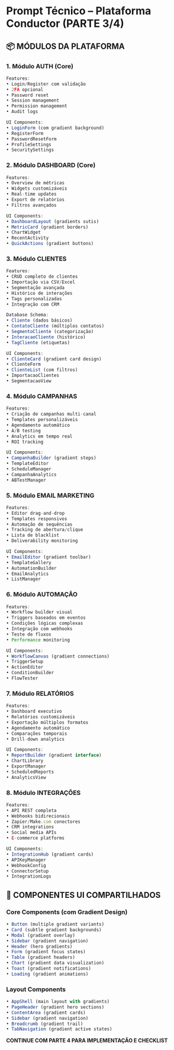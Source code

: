 
# Prompt Técnico – Plataforma Conductor (PARTE 3/4)

## 📦 MÓDULOS DA PLATAFORMA

### 1. Módulo AUTH (Core)
```typescript
Features:
• Login/Register com validação
• 2FA opcional
• Password reset
• Session management
• Permission management
• Audit logs

UI Components:
• LoginForm (com gradient background)
• RegisterForm
• PasswordResetForm
• ProfileSettings
• SecuritySettings
```

### 2. Módulo DASHBOARD (Core)
```typescript
Features:
• Overview de métricas
• Widgets customizáveis
• Real-time updates
• Export de relatórios
• Filtros avançados

UI Components:
• DashboardLayout (gradients sutis)
• MetricCard (gradient borders)
• ChartWidget
• RecentActivity
• QuickActions (gradient buttons)
```

### 3. Módulo CLIENTES
```typescript
Features:
• CRUD completo de clientes
• Importação via CSV/Excel
• Segmentação avançada
• Histórico de interações
• Tags personalizadas
• Integração com CRM

Database Schema:
• Cliente (dados básicos)
• ContatoCliente (múltiplos contatos)
• SegmentoCliente (categorização)
• InteracaoCliente (histórico)
• TagCliente (etiquetas)

UI Components:
• ClienteCard (gradient card design)
• ClienteForm
• ClienteList (com filtros)
• ImportacaoClientes
• SegmentacaoView
```

### 4. Módulo CAMPANHAS
```typescript
Features:
• Criação de campanhas multi-canal
• Templates personalizáveis
• Agendamento automático
• A/B testing
• Analytics em tempo real
• ROI tracking

UI Components:
• CampanhaBuilder (gradient steps)
• TemplateEditor
• ScheduleManager
• CampanhaAnalytics
• ABTestManager
```

### 5. Módulo EMAIL MARKETING
```typescript
Features:
• Editor drag-and-drop
• Templates responsivos
• Automação de sequências
• Tracking de abertura/clique
• Lista de blacklist
• Deliverability monitoring

UI Components:
• EmailEditor (gradient toolbar)
• TemplateGallery
• AutomationBuilder
• EmailAnalytics
• ListManager
```

### 6. Módulo AUTOMAÇÃO
```typescript
Features:
• Workflow builder visual
• Triggers baseados em eventos
• Condições lógicas complexas
• Integração com webhooks
• Teste de fluxos
• Performance monitoring

UI Components:
• WorkflowCanvas (gradient connections)
• TriggerSetup
• ActionEditor
• ConditionBuilder
• FlowTester
```

### 7. Módulo RELATÓRIOS
```typescript
Features:
• Dashboard executivo
• Relatórios customizáveis
• Exportação múltiplos formatos
• Agendamento automático
• Comparações temporais
• Drill-down analytics

UI Components:
• ReportBuilder (gradient interface)
• ChartLibrary
• ExportManager
• ScheduledReports
• AnalyticsView
```

### 8. Módulo INTEGRAÇÕES
```typescript
Features:
• API REST completa
• Webhooks bidirecionais
• Zapier/Make.com conectores
• CRM integrations
• Social media APIs
• E-commerce platforms

UI Components:
• IntegrationHub (gradient cards)
• APIKeyManager
• WebhookConfig
• ConnectorSetup
• IntegrationLogs
```

## 🎨 COMPONENTES UI COMPARTILHADOS

### Core Components (com Gradient Design)
```typescript
• Button (multiple gradient variants)
• Card (subtle gradient backgrounds)
• Modal (gradient overlay)
• Sidebar (gradient navigation)
• Header (hero gradients)
• Form (gradient focus states)
• Table (gradient headers)
• Chart (gradient data visualization)
• Toast (gradient notifications)
• Loading (gradient animations)
```

### Layout Components
```typescript
• AppShell (main layout with gradients)
• PageHeader (gradient hero sections)
• ContentArea (gradient cards)
• Sidebar (gradient navigation)
• Breadcrumb (gradient trail)
• TabNavigation (gradient active states)
```

**CONTINUE COM PARTE 4 PARA IMPLEMENTAÇÃO E CHECKLIST**
